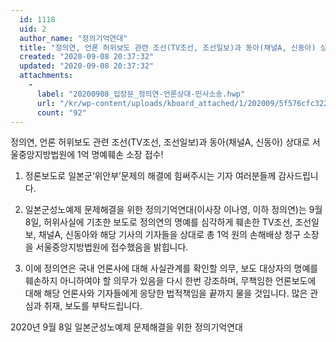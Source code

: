 ```yaml
---
  id: 1118
  uid: 2
  author_name: "정의기억연대"
  title: "정의연, 언론 허위보도 관련 조선(TV조선, 조선일보)과 동아(채널A, 신동아) 상대로 서울중앙지방법원에 1억 명예훼손 소장 접수!"
  created: "2020-09-08 20:37:32"
  updated: "2020-09-08 20:37:32"
  attachments: 
    - 
      label: "20200908_입장문_정의연-언론상대-민사소송.hwp"
      url: "/kr/wp-content/uploads/kboard_attached/1/202009/5f576cfc322365127519.hwp"
      count: "92"
---
```

정의연, 언론 허위보도 관련 조선(TV조선, 조선일보)과 동아(채널A, 신동아) 상대로 서울중앙지방법원에 1억 명예훼손 소장 접수!

1. 정론보도로 일본군‘위안부’문제의 해결에 힘써주시는 기자 여러분들께 감사드립니다. 

2. 일본군성노예제 문제해결을 위한 정의기억연대(이사장 이나영, 이하 정의연)는 9월 8일, 허위사실에 기초한 보도로 정의연의 명예를 심각하게 훼손한 TV조선, 조선일보, 채널A, 신동아와 해당 기사의 기자들을 상대로 총 1억 원의 손해배상 청구 소장을 서울중앙지방법원에 접수했음을 밝힙니다.

3. 이에 정의연은 국내 언론사에 대해 사실관계를 확인할 의무, 보도 대상자의 명예를 훼손하지 아니하여야 할 의무가 있음을 다시 한번 강조하며, 무책임한 언론보도에 대해 해당 언론사와 기자들에게 응당한 법적책임을 끝까지 물을 것입니다. 많은 관심과 취재, 보도를 부탁드립니다.


2020년 9월 8일
일본군성노예제 문제해결을 위한 정의기억연대